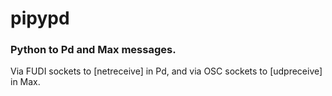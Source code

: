 # pipypd #
### Python to Pd and Max messages. ###
Via FUDI sockets to [netreceive] in Pd, and via OSC sockets to [udpreceive] in Max.
